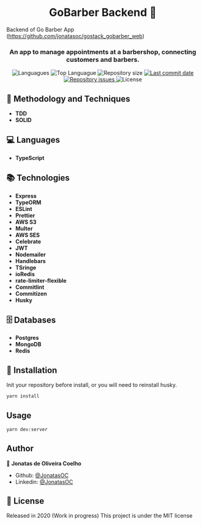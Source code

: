 <h1 align="center">GoBarber Backend 👋</h1>

Backend of Go Barber App (https://github.com/jonatasoc/gostack_gobarber_web)

<h3 align="center" >
  An app to manage appointments at a barbershop, connecting customers and barbers.
</h3>

<p align="center">
  <img alt="Languagues" src="https://img.shields.io/github/languages/count/jonatasoc/gobarber-backend">
  <img alt="Top Languague" src="https://img.shields.io/github/languages/top/jonatasoc/gobarber-backend">
  <img alt="Repository size" src="https://img.shields.io/github/repo-size/jonatasoc/gobarber-backend">
  <a href="https://github.com/jonatasoc/gobarber-backend/commits/master">
    <img alt="Last commit date" src="https://img.shields.io/github/last-commit/jonatasoc/gobarber-backend">
  </a>
   <a href="https://github.com/jonatasoc/gobarber-backend/issues">
    <img alt="Repository issues" src="https://img.shields.io/github/issues/jonatasoc/gobarber-backend">
  </a>
   <img alt="License" src="https://img.shields.io/github/license/jonatasoc/gobarber-backend">
</p>
<p align="center">

## :book: Methodology and Techniques

- **TDD**
- **SOLID**

## :computer: Languages

- **TypeScript**

## :books: Technologies

- **Express**
- **TypeORM**
- **ESLint**
- **Prettier**
- **AWS S3**
- **Multer**
- **AWS SES**
- **Celebrate**
- **JWT**
- **Nodemailer**
- **Handlebars**
- **TSringe**
- **ioRedis**
- **rate-limiter-flexible**
- **Commitlint**
- **Commitizen**
- **Husky**

## :file_cabinet: Databases

- **Postgres**
- **MongoDB**
- **Redis**

## :construction_worker: Installation

Init your repository before install, or you will need to reinstall husky.

```sh
yarn install
```

## Usage

```sh
yarn dev:server
```

## Author

👤 **Jonatas de Oliveira Coelho**

- Github: [@JonatasOC](https://github.com/JonatasOC)
- Linkedin: [@JonatasOC](https://www.linkedin.com/in/jonatasoc/)

## :closed_book: License

Released in 2020 (Work in progress)
This project is under the MIT license
